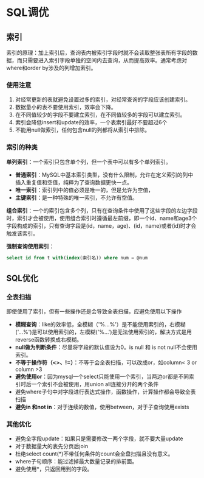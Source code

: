 # SQL调优

## 索引

索引的原理：加上索引后，查询表内被索引字段时就不会读取整张表所有字段的数据，而只需要进入索引字段单独的空间内去查询，从而提高效率。通常考虑对where和order by涉及的列增加索引。

### 使用注意

1. 对经常更新的表就避免设置过多的索引，对经常查询的字段应该创建索引。
2. 数据量小的表不要使用索引，效率会下降。
3. 在不同值较少的字段不要建立索引，在不同值较多的字段可以建立索引。
4. 索引会降低insert和update的效率，一个表索引最好不要超过6个
5. 不能用null做索引，任何包含null的列都将从索引中排除。

### 索引的种类

**单列索引**：一个索引只包含单个列，但一个表中可以有多个单列索引。

- **普通索引**：MySQL中基本索引类型，没有什么限制，允许在定义索引的列中插入重复值和空值，纯粹为了查询数据更快一点。
- **唯一索引**：索引列中的值必须是唯一的，但是允许为空值，
- **主键索引**：是一种特殊的唯一索引，不允许有空值。

**组合索引**：一个的索引包含多个列，只有在查询条件中使用了这些字段的左边字段时，索引才会被使用，使用组合索引时遵循最左前缀，即一个id、name和age3个字段构成的索引，只有查询字段是(id，name，age)、(id，name)或者(id)时才会触发该索引。

**强制查询使用索引**： 

```sql
select id from t with(index(索引名)) where num = @num
```

##  SQL优化

### 全表扫描

即使使用了索引，但有一些操作还是会导致全表扫描，应避免使用以下操作

- **模糊查询**：like的效率低，全模糊（'%...%'）是不能使用索引的，右模糊('...%')是可以使用索引的，左模糊('%...')是无法使用索引的，解决方式是用reverse函数转换成右模糊。
- **null做为判断条件**：尽量将字段的默认值设为0。is null 和 is not null不会使用索引。
- **不等于操作符（<>、!=）**：不等于会全表扫描，可以改成or，如column< 3 or column >3
- **避免使用or**：因为mysql一个select只能使用一个索引，当两边or都是不同索引时后一个索引不会被使用，用union all连接分开的两个条件
- 避免where子句中对字段进行表达式操作，函数操作，计算操作都会导致全表扫描
- **避免in 和not in**：对于连续的数值，使用between，对于子查询使用exists

### 其他优化

- 避免全字段update：如果只是需要修改一两个字段，就不要大量update
- 对于数据量大的表先分页后join
- 杜绝select count(*)不带任何条件的count会全盘扫描且没有意义。
- where子句顺序：能过滤掉最大数量记录的排前面。
- 避免使用*，只返回用到的字段。